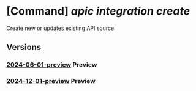 # [Command] _apic integration create_

Create new or updates existing API source.

## Versions

### [2024-06-01-preview](/Resources/mgmt-plane/L3N1YnNjcmlwdGlvbnMve30vcmVzb3VyY2Vncm91cHMve30vcHJvdmlkZXJzL21pY3Jvc29mdC5hcGljZW50ZXIvc2VydmljZXMve30vd29ya3NwYWNlcy97fS9hcGlzb3VyY2VzL3t9/2024-06-01-preview.xml) **Preview**

<!-- mgmt-plane /subscriptions/{}/resourcegroups/{}/providers/microsoft.apicenter/services/{}/workspaces/{}/apisources/{} 2024-06-01-preview -->

### [2024-12-01-preview](/Resources/mgmt-plane/L3N1YnNjcmlwdGlvbnMve30vcmVzb3VyY2Vncm91cHMve30vcHJvdmlkZXJzL21pY3Jvc29mdC5hcGljZW50ZXIvc2VydmljZXMve30vd29ya3NwYWNlcy97fS9hcGlzb3VyY2VzL3t9/2024-12-01-preview.xml) **Preview**

<!-- mgmt-plane /subscriptions/{}/resourcegroups/{}/providers/microsoft.apicenter/services/{}/workspaces/{}/apisources/{} 2024-12-01-preview -->
